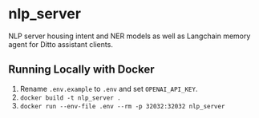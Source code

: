 # nlp_server
NLP server housing intent and NER models as well as Langchain memory agent for Ditto assistant clients.

## Running Locally with Docker 
1. Rename `.env.example` to `.env` and set `OPENAI_API_KEY`.
2. `docker build -t nlp_server .`
3. `docker run --env-file .env --rm -p 32032:32032 nlp_server`
